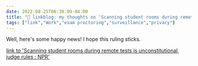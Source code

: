 ```yaml
---
date: 2022-08-25T06:38:09-04:00
title: "🔗 linkblog: my thoughts on 'Scanning student rooms during remote tests is unconstitutional, judge rules : NPR'"
tags: ["link","Work","exam proctoring","surveillance","privacy"]
---
```

Well, here's some happy news! I hope this ruling sticks.
 

[link to 'Scanning student rooms during remote tests is unconstitutional, judge rules : NPR'](https://www.npr.org/2022/08/25/1119337956/test-proctoring-room-scans-unconstitutional-cleveland-state-university)
